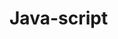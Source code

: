 # Java-script


 <script>
        var name="sukruth"
        console.log(name)
        function task(){
            document.write('name <br>')
        }
        for (i=1;i<5;i++){
            task()
        }
        function add1(num5,num6){
            console.log('hi everyone',(num5+num6))
        }
        add1(10,10)

        var a=parseInt(prompt())
        var b=parseInt(prompt())
        console.log(a+b )

        let myarray=["a",2,'sik',true] 
        console.log(myarray[1])

        const myobject={
            brand:"asus",
            device:"laptop"
        }
        console.log(myobject.brand)
        
      </script>
    
